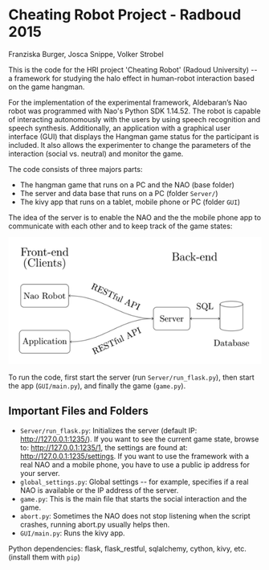 # Cheating Robot Project - Radboud 2015

Franziska Burger, Josca Snippe, Volker Strobel

This is the code for the HRI project 'Cheating Robot' (Radoud
University) -- a framework for studying the halo effect in human-robot
interaction based on the game hangman.

For the implementation of the experimental framework, Aldebaran’s Nao
robot was programmed with Nao's Python SDK 1.14.52. The robot is
capable of interacting autonomously with the users by using speech
recognition and speech synthesis. Additionally, an application with a
graphical user interface (GUI) that displays the Hangman game status
for the participant is included. It also allows the experimenter to
change the parameters of the interaction (social vs. neutral) and
monitor the game.

The code consists of three majors parts:

- The hangman game that runs on a PC and the NAO (base folder) 
- The server and data base that runs on a PC (folder `Server/`)
- The kivy app that runs on a tablet, mobile phone or PC (folder `GUI`)

The idea of the server is to enable the NAO and the the mobile phone
app to communicate with each other and to keep track of the game
states:

![Architecture](https://raw.githubusercontent.com/Pold87/cheating-robot/master/architecture.png "Architecture")

To run the code, first start the server (run `Server/run_flask.py`),
then start the app (`GUI/main.py`), and finally the game (`game.py`).

## Important Files and Folders

- `Server/run_flask.py`: Initializes the server (default IP: http://127.0.0.1:1235/). If you want to see the current game state, browse to: http://127.0.0.1:1235/1, the settings are found at: http://127.0.0.1:1235/settings. If you want to use the framework with a real NAO and a mobile phone, you have to use a public ip address for your server.
- `global_settings.py`: Global settings -- for example, specifies if a real NAO is available or the IP address of the server.
- `game.py`: This is the main file that starts the social interaction and the game.
- `abort.py`: Sometimes the NAO does not stop listening when the script crashes, running abort.py usually helps then.
- `GUI/main.py`: Runs the kivy app.

Python dependencies:
flask, flask_restful, sqlalchemy, cython, kivy, etc. (install them with `pip`)
